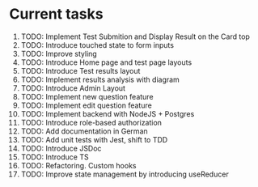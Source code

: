 # Current tasks

1. TODO: Implement Test Submition and Display Result on the Card top
2. TODO: Introduce touched state to form inputs
3. TODO: Improve styling
4. TODO: Introduce Home page and test page layouts
5. TODO: Introduce Test results layout
6. TODO: Implement results analysis with diagram
7. TODO: Introduce Admin Layout
8. TODO: Implement new question feature
9. TODO: Implement edit question feature
10. TODO: Implement backend with NodeJS + Postgres
11. TODO: Introduce role-based authorization
12. TODO: Add documentation in German
13. TODO: Add unit tests with Jest, shift to TDD
14. TODO: Introduce JSDoc
15. TODO: Introduce TS
16. TODO: Refactoring. Custom hooks
17. TODO: Improve state management by introducing useReducer
